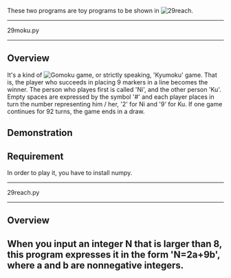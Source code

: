 
These two programs are toy programs to be shown in ![29reach](https://29reach.com/ "29reach").


---

29moku.py

---

## Overview

It's a kind of ![Gomoku](https://en.wikipedia.org/wiki/Gomoku "Gomoku") game, or strictly speaking, 'Kyumoku' game. That is, the player who succeeds in placing 9 markers in a line becomes the winner. The person who playes first is called 'Ni', and the other person 'Ku'. Empty spaces are expressed by the symbol '#' and each player places in turn the number representing him / her, '2' for Ni and '9' for Ku. If one game continues for 92 turns, the game ends in a draw.


## Demonstration





## Requirement


In order to play it, you have to install numpy.


---

29reach.py  

---

## Overview

When you input an integer N that is larger than 8, this program expresses it in the form 'N=2a+9b', where a and b are nonnegative integers.       
---
